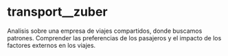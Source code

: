 # transport__zuber
Analisis sobre una empresa de viajes compartidos, donde  buscamos patrones. Comprender las preferencias de los pasajeros y el impacto de los factores externos en los viajes.
